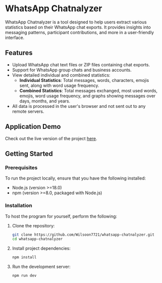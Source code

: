 # WhatsApp Chatnalyzer

WhatsApp Chatnalyzer is a tool designed to help users extract various statistics based on their WhatsApp chat exports. It provides insights into messaging patterns, participant contributions, and more in a user-friendly interface.

## Features

- Upload WhatsApp chat text files or ZIP files containing chat exports.
- Support for WhatsApp group chats and business accounts.
- View detailed individual and combined statistics:
  - **Individual Statistics**: Total messages, words, characters, emojis sent, along with word usage frequency.
  - **Combined Statistics**: Total messages exchanged, most used words, emojis, word usage frequency, and graphs showing messages over days, months, and years.
- All data is processed in the user's browser and not sent out to any remote servers.

## Application Demo

Check out the live version of the project [here](https://wilsoon7721.github.io/whatsapp-chatnalyzer/).

## Getting Started

### Prerequisites

To run the project locally, ensure that you have the following installed:

- Node.js (version >=18.0)
- npm (version >=8.0, packaged with Node.js) 

### Installation 

To host the program for yourself, perform the following:

1. Clone the repository:
   ```bash
   git clone https://github.com/Wilsoon7721/whatsapp-chatnalyzer.git
   cd whatsapp-chatnalyzer
   ```
2. Install project dependencies:
   ```bash
   npm install
   ```
3. Run the development server:
   ```bash
   npm run dev
   ```
